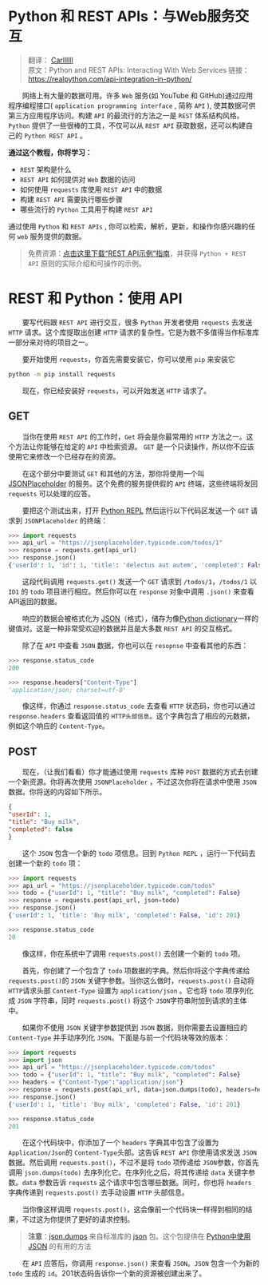 # Python 和 REST APIs：与Web服务交互

> 翻译： [Carllllll](https://github.com/F-Ar1es)  
> 原文：Python and REST APIs: Interacting With Web Services
> 链接：<https://realpython.com/api-integration-in-python/>

&emsp;&emsp;网络上有大量的数据可用。许多 `Web` 服务(如 YouTube 和 GitHub)通过应用程序编程接口( `application programming interface` , 简称 `API` ), 使其数据可供第三方应用程序访问。构建 `API` 的最流行的方法之一是 `REST` 体系结构风格。 `Python` 提供了一些很棒的工具，不仅可以从 `REST API` 获取数据，还可以构建自己的 `Python REST API` 。

**通过这个教程，你将学习：**

* `REST` 架构是什么
* `REST API` 如何提供对 `Web` 数据的访问
* 如何使用 `requests` 库使用 `REST API` 中的数据
* 构建 `REST API` 需要执行哪些步骤
* 哪些流行的 `Python` 工具用于构建 `REST API`

通过使用 `Python` 和 `REST APIs` , 你可以检索，解析，更新，和操作你感兴趣的任何 `web` 服务提供的数据。

> 免费资源：[点击这里下载“REST API示例”指南](https://realpython.com/api-integration-in-python/)，并获得 `Python + REST API` 原则的实际介绍和可操作的示例。

<!-- Others' translation -->

# REST 和 Python：使用 API

&emsp;&emsp;要写代码跟 `REST API` 进行交互，很多 `Python` 开发者使用 `requests` 去发送 `HTTP` 请求。这个库提取出创建 `HTTP` 请求的复杂性。它是为数不多值得当作标准库一部分来对待的项目之一。

&emsp;&emsp;要开始使用 `requests`，你首先需要安装它，你可以使用 `pip` 来安装它

```bash
python -m pip install requests
```

&emsp;&emsp;现在，你已经安装好 `requests`，可以开始发送 `HTTP` 请求了。

## GET

&emsp;&emsp;当你在使用 `REST API` 的工作时，`Get` 将会是你最常用的 `HTTP` 方法之一。这个方法让你能够在给定的 `API` 中检索资源。 `GET` 是一个只读操作，所以你不应该使用它来修改一个已经存在的资源。

&emsp;&emsp;在这个部分中要测试 `GET` 和其他的方法，那你将使用一个叫 [JSONPlaceholder](https://jsonplaceholder.typicode.com/) 的服务。这个免费的服务提供假的 `API` 终端，这些终端将发回 `requests` 可以处理的应答。

&emsp;&emsp;要把这个测试出来，打开 [Python REPL](https://realpython.com/interacting-with-python/) 然后运行以下代码区发送一个 `GET` 请求到 `JSONPlaceholder` 的终端：

```python
>>> import requests
>>> api_url = "https://jsonplaceholder.typicode.com/todos/1"
>>> response = requests.get(api_url)
>>> response.json()
{'userId': 1, 'id': 1, 'title': 'delectus aut autem', 'completed': False}
```

&emsp;&emsp;这段代码调用 `requests.get()` 发送一个 `GET` 请求到 `/todos/1`，`/todos/1` 以 `ID1` 的 `todo` 项目进行相应。然后你可以在 `response` 对象中调用 `.json()` 来查看API返回的数据。

&emsp;&emsp;响应的数据会被格式化为 [JSON](https://www.json.org/json-en.html)（格式），储存为像[Python dictionary](https://realpython.com/python-dicts/)一样的键值对。这是一种非常受欢迎的数据并且是大多数 `REST API` 的交互格式。

&emsp;&emsp;除了在 `API` 中查看 `JSON` 数据，你也可以在 `resopnse` 中查看其他的东西：

```python
>>> response.status_code
200

>>> response.headers["Content-Type"]
'application/json; charset=utf-8'
```

&emsp;&emsp;像这样，你通过 `response.status_code` 去查看 `HTTP` 状态码，你也可以通过 `response.headers` 查看返回值的 `HTTP头部信息`。这个字典包含了相应的元数据，例如这个响应的 `Content-Type`。  

## POST

&emsp;&emsp;现在，（让我们看看）你才能通过使用 `requests` 库种 `POST` 数据的方式去创建一个新资源。你将再次使用 `JSONPlaceholder` ，不过这次你将在请求中使用 `JSON` 数据。你将送的内容如下所示。

```JSON
{
"userId": 1,
"title": "Buy milk",
"completed": false
}
```

&emsp;&emsp;这个 `JSON` 包含一个新的 `todo` 项信息。回到 `Python REPL` ，运行一下代码去创建一个新的 `todo` 项：

```python
>>> import requests
>>> api_url = "https://jsonplaceholder.typicode.com/todos"
>>> todo = {"userId": 1, "title": "Buy milk", "completed": False}
>>> response = requests.post(api_url, json=todo)
>>> response.json()
{'userId': 1, 'title': 'Buy milk', 'completed': False, 'id': 201}

>>> response.status_code
20
```

&emsp;&emsp;像这样，你在系统中了调用 `requests.post()` 去创建一个新的 `todo` 项。

&emsp;&emsp;首先，你创建了一个包含了 `todo` 项数据的字典。然后你将这个字典传递给 `requests.post()`的 `JSON` 关键字参数。当你这么做时，`requests.post()` 自动将 `HTTP`请求头部 `Content-Type` 设置为 `application/json` 。它也将 `todo` 项序列化成 `JSON` 字符串，同时 `requests.post()` 将这个 `JSON`字符串附加到请求的主体中。

&emsp;&emsp;如果你不使用 `JSON` 关键字参数提供到 `JSON` 数据，则你需要去设置相应的 `Content-Type` 并手动序列化 `JSON`。下面是与前一个代码块等效的版本：

```python
>>> import requests
>>> import json
>>> api_url = "https://jsonplaceholder.typicode.com/todos"
>>> todo = {"userId": 1, "title": "Buy milk", "completed": False}
>>> headers = {"Content-Type":"application/json"}
>>> response = requests.post(api_url, data=json.dumps(todo), headers=headers)
>>> response.json()
{'userId': 1, 'title': 'Buy milk', 'completed': False, 'id': 201}

>>> response.status_code
201
```

&emsp;&emsp;在这个代码块中，你添加了一个 `headers` 字典其中包含了设置为`Application/Json`的 `Content-Type`头部。这告诉 `REST API` 你使用请求发送 `JSON`数据。然后调用 `requests.post()`，不过不是将 `todo` 项传递给 `JSON`参数，你首先调用 `json.dumps(todo)` 去序列化它。在序列化之后，将其传递给 `data` 关键字参数。`data` 参数告诉 `requests` 这个请求中包含哪些数据。同时，你也将 `headers` 字典传递到 `requests.post()` 去手动设置 `HTTP` 头部信息。

&emsp;&emsp;当你像这样调用 `requests.post()`，这会像前一个代码块一样得到相同的结果，不过这为你提供了更好的请求控制。

> **注意**：[json.dumps](https://docs.python.org/3/library/json.html#json.dumps) 来自标准库的 [json](https://docs.python.org/3/library/json.html) 包。这个包提供在 [Python中使用JSON](https://realpython.com/python-json/) 的有用的方法

&emsp;&emsp;在 `API` 应答后，你调用 `response.json()` 来查看 `JSON`。`JSON` 包含一个为新的 `todo` 生成的 `id`。201状态码告诉你一个新的资源被创建出来了。